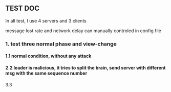 ## TEST DOC

 In all test, I use 4 servers and 3 clients

message lost rate and network delay can manually controled in config file

### 1. test three normal phase and view-change

#### 1.1 normal condition, without any attack

#### 2.2 leader is malicious, it tries to split the brain, send server with different msg with the same sequence number

3.3